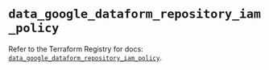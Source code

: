 # `data_google_dataform_repository_iam_policy`

Refer to the Terraform Registry for docs: [`data_google_dataform_repository_iam_policy`](https://registry.terraform.io/providers/hashicorp/google-beta/5.21.0/docs/data-sources/google_dataform_repository_iam_policy).
